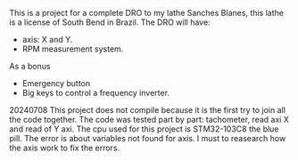 This is a project for a complete DRO to my lathe Sanches Blanes, this lathe is a license of South Bend in Brazil.
The DRO will have:
* axis: X and Y.
* RPM measurement system.

As a bonus

* Emergency button
* Big keys to control a frequency inverter. 

20240708
This project does not compile because it is the first try to join all the code together.
The code was tested part by part: tachometer, read axi X and read of Y axi.
The cpu used for this project is STM32-103C8 the blue pill.
The error is about variables not found for axis. I must to reasearch how the axis work to fix the errors.

